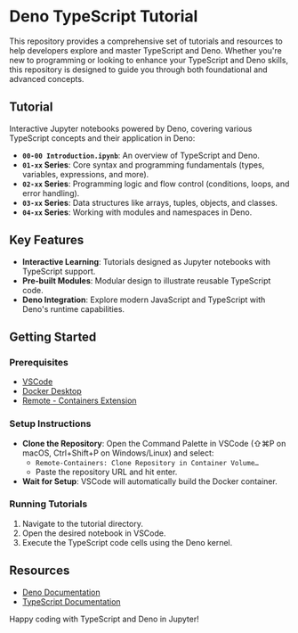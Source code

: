 # Deno TypeScript Tutorial

This repository provides a comprehensive set of tutorials and resources to help developers explore and master TypeScript and Deno. Whether you're new to programming or looking to enhance your TypeScript and Deno skills, this repository is designed to guide you through both foundational and advanced concepts.

## Tutorial

Interactive Jupyter notebooks powered by Deno, covering various TypeScript concepts and their application in Deno:
- **`00-00 Introduction.ipynb`**: An overview of TypeScript and Deno.
- **`01-xx` Series**: Core syntax and programming fundamentals (types, variables, expressions, and more).
- **`02-xx` Series**: Programming logic and flow control (conditions, loops, and error handling).
- **`03-xx` Series**: Data structures like arrays, tuples, objects, and classes.
- **`04-xx` Series**: Working with modules and namespaces in Deno.

## Key Features

- **Interactive Learning**: Tutorials designed as Jupyter notebooks with TypeScript support.
- **Pre-built Modules**: Modular design to illustrate reusable TypeScript code.
- **Deno Integration**: Explore modern JavaScript and TypeScript with Deno's runtime capabilities.

## Getting Started

### Prerequisites
- [VSCode](https://code.visualstudio.com/)
- [Docker Desktop](https://www.docker.com/products/docker-desktop)
- [Remote - Containers Extension](https://marketplace.visualstudio.com/items?itemName=ms-vscode-remote.remote-containers)

### Setup Instructions
- **Clone the Repository**: Open the Command Palette in VSCode (⇧⌘P on macOS, Ctrl+Shift+P on Windows/Linux) and select:
   - `Remote-Containers: Clone Repository in Container Volume…`
   - Paste the repository URL and hit enter.
- **Wait for Setup**: VSCode will automatically build the Docker container.

### Running Tutorials
1. Navigate to the tutorial directory.
2. Open the desired notebook in VSCode.
3. Execute the TypeScript code cells using the Deno kernel.

## Resources
- [Deno Documentation](https://deno.land/manual)
- [TypeScript Documentation](https://www.typescriptlang.org/docs/)

Happy coding with TypeScript and Deno in Jupyter!
